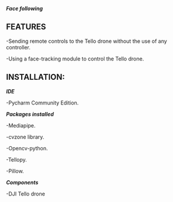 ***Face following***

## FEATURES

-Sending remote controls to the Tello drone without the use of any controller.

-Using a face-tracking module to control the Tello drone.

## INSTALLATION:

***IDE***

-Pycharm Community Edition.

***Packages installed***

-Mediapipe.

-cvzone library.

-Opencv-python.

-Tellopy.

-Pillow.

***Components***

-DJI Tello drone

